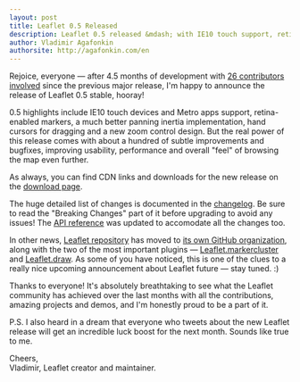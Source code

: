 ```yaml
---
layout: post
title: Leaflet 0.5 Released
description: Leaflet 0.5 released &mdash; with IE10 touch support, retina-enabled markers, better panning inertia, new zoom control and about a hundred of other improvements and bugfixes!
author: Vladimir Agafonkin
authorsite: http://agafonkin.com/en
---
```


Rejoice, everyone &mdash; after 4.5 months of development with [26 contributors involved](https://github.com/Leaflet/Leaflet/graphs/contributors?from=2012-08-30&to=2013-01-17&type=c) since the previous major release, I'm happy to announce the release of Leaflet 0.5 stable, hooray!

0.5 highlights include IE10 touch devices and Metro apps support, retina-enabled markers, a much better panning inertia implementation, hand cursors for dragging and a new zoom control design. But the real power of this release comes with about a hundred of subtle improvements and bugfixes, improving usability, performance and overall "feel" of browsing the map even further.

As always, you can find CDN links and downloads for the new release on the [download page](../../../download.html).

The huge detailed list of changes is documented in the [changelog](https://github.com/Leaflet/Leaflet/blob/master/CHANGELOG.md). Be sure to read the "Breaking Changes" part of it before upgrading to avoid any issues! The [API reference](../../../reference.html) was updated to accomodate all the changes too.

In other news, [Leaflet repository](https://github.com/Leaflet/Leaflet) has moved to [its own GitHub organization](https://github.com/Leaflet), along with the two of the most important plugins &mdash; [Leaflet.markercluster](https://github.com/Leaflet/Leaflet.markercluster) and [Leaflet.draw](https://github.com/Leaflet/Leaflet.draw). As some of you have noticed, this is one of the clues to a really nice upcoming announcement about Leaflet future &mdash; stay tuned. :)

Thanks to everyone! It's absolutely breathtaking to see what the Leaflet community has achieved over the last months with all the contributions, amazing projects and demos, and I'm honestly proud to be a part of it.

P.S. I also heard in a dream that everyone who tweets about the new Leaflet release will get an incredible luck boost for the next month. Sounds like true to me.

Cheers,<br />
Vladimir, Leaflet creator and maintainer.

